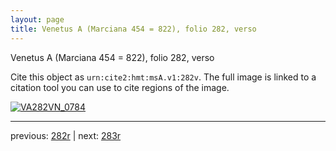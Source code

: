 ```yaml
---
layout: page
title: Venetus A (Marciana 454 = 822), folio 282, verso
---
```


Venetus A (Marciana 454 = 822), folio 282, verso

Cite this object as `urn:cite2:hmt:msA.v1:282v`.  The full image is linked to a citation tool you can use to cite regions of the image.

[![VA282VN_0784](http://www.homermultitext.org/iipsrv?IIIF=/project/homer/pyramidal/deepzoom/hmt/vaimg/2017a/VA282VN_0784.tif/full/800,/0/default.jpg)](http://www.homermultitext.org/ict2/?urn=urn:cite2:hmt:vaimg.2017a:VA282VN_0784) 

---

previous:  [282r](../282r/) | next: [283r](../283r/)
